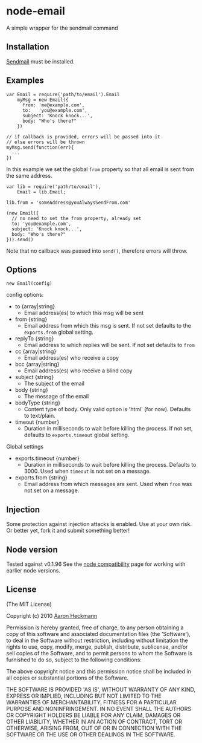 # node-email

A simple wrapper for the sendmail command

## Installation

[Sendmail](http://www.sendmail.org/) must be installed.

## Examples
    var Email = require('path/to/email').Email
        myMsg = new Email({
          from: 'me@example.com',
          to:   'you@example.com',
          subject: 'Knock knock...',
          body: "Who's there?"
        })
    
    // if callback is provided, errors will be passed into it
    // else errors will be thrown
    myMsg.send(function(err){
      ...
    })

In this example we set the global `from` property so that all
email is sent from the same address.
    
    var lib = require('path/to/email'),
        Email = lib.Email;
        
    lib.from = 'someAddress@youAlwaysSendFrom.com'
    
    (new Email({
      // no need to set the from property, already set
      to: 'you@example.com',
      subject: 'Knock knock...',
      body: "Who's there?"
    })).send()

Note that no callback was passed into `send()`, therefore errors will throw.
    

## Options
 
    new Email(config)
    
  config options:
  
  - to {array|string} 
    - Email address(es) to which this msg will be sent
  - from {string} 
    - Email address from which this msg is sent. If not set
      defaults to the `exports.from` global setting.
  - replyTo {string} 
    - Email address to which replies will be sent. If not set 
      defaults to `from`
  - cc {array|string} 
    - Email address(es) who receive a copy
  - bcc {array|string} 
    - Email address(es) who receive a blind copy
  - subject {string} 
    - The subject of the email
  - body {string} 
    - The message of the email
  - bodyType {string} 
    - Content type of body. Only valid option is 'html' (for now). 
      Defaults to text/plain.
  - timeout {number} 
    - Duration in milliseconds to wait before killing the process. 
      If not set, defaults to `exports.timeout` global setting.

  Global settings
  
  - exports.timeout {number} 
    - Duration in milliseconds to wait before killing the process. 
      Defaults to 3000. Used when `timeout` is not set on a message.
  - exports.from {string} 
    - Email address from which messages are sent. Used
      when `from` was not set on a message.

## Injection
Some protection against injection attacks is enabled. Use at your own 
risk. Or better yet, fork it and submit something better!

## Node version
Tested against v0.1.96
See the [node compatibility](http://wiki.github.com/ry/node/library-compatibility) page for working with earlier node versions.
 
## License 

(The MIT License)

Copyright (c) 2010 [Aaron Heckmann](aaron.heckmann+github@gmail.com)

Permission is hereby granted, free of charge, to any person obtaining
a copy of this software and associated documentation files (the
'Software'), to deal in the Software without restriction, including
without limitation the rights to use, copy, modify, merge, publish,
distribute, sublicense, and/or sell copies of the Software, and to
permit persons to whom the Software is furnished to do so, subject to
the following conditions:

The above copyright notice and this permission notice shall be
included in all copies or substantial portions of the Software.

THE SOFTWARE IS PROVIDED 'AS IS', WITHOUT WARRANTY OF ANY KIND,
EXPRESS OR IMPLIED, INCLUDING BUT NOT LIMITED TO THE WARRANTIES OF
MERCHANTABILITY, FITNESS FOR A PARTICULAR PURPOSE AND NONINFRINGEMENT.
IN NO EVENT SHALL THE AUTHORS OR COPYRIGHT HOLDERS BE LIABLE FOR ANY
CLAIM, DAMAGES OR OTHER LIABILITY, WHETHER IN AN ACTION OF CONTRACT,
TORT OR OTHERWISE, ARISING FROM, OUT OF OR IN CONNECTION WITH THE
SOFTWARE OR THE USE OR OTHER DEALINGS IN THE SOFTWARE.